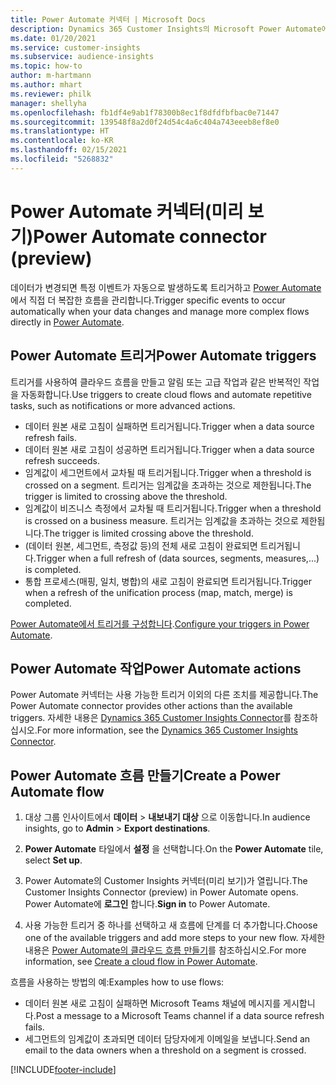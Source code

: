```yaml
---
title: Power Automate 커넥터 | Microsoft Docs
description: Dynamics 365 Customer Insights의 Microsoft Power Automate에서 흐름 만들기.
ms.date: 01/20/2021
ms.service: customer-insights
ms.subservice: audience-insights
ms.topic: how-to
author: m-hartmann
ms.author: mhart
ms.reviewer: philk
manager: shellyha
ms.openlocfilehash: fb1df4e9ab1f78300b8ec1f8dfdfbfbac0e71447
ms.sourcegitcommit: 139548f8a2d0f24d54c4a6c404a743eeeb8ef8e0
ms.translationtype: HT
ms.contentlocale: ko-KR
ms.lasthandoff: 02/15/2021
ms.locfileid: "5268832"
---
```

# <a name="power-automate-connector-preview"></a><span data-ttu-id="1c13a-103">Power Automate 커넥터(미리 보기)</span><span class="sxs-lookup"><span data-stu-id="1c13a-103">Power Automate connector (preview)</span></span>

<span data-ttu-id="1c13a-104">데이터가 변경되면 특정 이벤트가 자동으로 발생하도록 트리거하고 [Power Automate](https://flow.microsoft.com/)에서 직접 더 복잡한 흐름을 관리합니다.</span><span class="sxs-lookup"><span data-stu-id="1c13a-104">Trigger specific events to occur automatically when your data changes and manage more complex flows directly in [Power Automate](https://flow.microsoft.com/).</span></span>

## <a name="power-automate-triggers"></a><span data-ttu-id="1c13a-105">Power Automate 트리거</span><span class="sxs-lookup"><span data-stu-id="1c13a-105">Power Automate triggers</span></span>

<span data-ttu-id="1c13a-106">트리거를 사용하여 클라우드 흐름을 만들고 알림 또는 고급 작업과 같은 반복적인 작업을 자동화합니다.</span><span class="sxs-lookup"><span data-stu-id="1c13a-106">Use triggers to create cloud flows and automate repetitive tasks, such as notifications or more advanced actions.</span></span> 

- <span data-ttu-id="1c13a-107">데이터 원본 새로 고침이 실패하면 트리거됩니다.</span><span class="sxs-lookup"><span data-stu-id="1c13a-107">Trigger when a data source refresh fails.</span></span> 
- <span data-ttu-id="1c13a-108">데이터 원본 새로 고침이 성공하면 트리거됩니다.</span><span class="sxs-lookup"><span data-stu-id="1c13a-108">Trigger when a data source refresh succeeds.</span></span>
- <span data-ttu-id="1c13a-109">임계값이 세그먼트에서 교차될 때 트리거됩니다.</span><span class="sxs-lookup"><span data-stu-id="1c13a-109">Trigger when a threshold is crossed on a segment.</span></span> <span data-ttu-id="1c13a-110">트리거는 임계값을 초과하는 것으로 제한됩니다.</span><span class="sxs-lookup"><span data-stu-id="1c13a-110">The trigger is limited to crossing above the threshold.</span></span>
- <span data-ttu-id="1c13a-111">임계값이 비즈니스 측정에서 교차될 때 트리거됩니다.</span><span class="sxs-lookup"><span data-stu-id="1c13a-111">Trigger when a threshold is crossed on a business measure.</span></span> <span data-ttu-id="1c13a-112">트리거는 임계값을 초과하는 것으로 제한됩니다.</span><span class="sxs-lookup"><span data-stu-id="1c13a-112">The trigger is limited crossing above the threshold.</span></span>
- <span data-ttu-id="1c13a-113">(데이터 원본, 세그먼트, 측정값 등)의 전체 새로 고침이 완료되면 트리거됩니다.</span><span class="sxs-lookup"><span data-stu-id="1c13a-113">Trigger when a full refresh of (data sources, segments, measures,...) is completed.</span></span>
- <span data-ttu-id="1c13a-114">통합 프로세스(매핑, 일치, 병합)의 새로 고침이 완료되면 트리거됩니다.</span><span class="sxs-lookup"><span data-stu-id="1c13a-114">Trigger when a refresh of the unification process (map, match, merge) is completed.</span></span>

<span data-ttu-id="1c13a-115">[Power Automate에서 트리거를 구성합니다](https://flow.microsoft.com/connectors/shared_customerinsights/dynamics-365-customer-insights-connector/).</span><span class="sxs-lookup"><span data-stu-id="1c13a-115">[Configure your triggers in Power Automate](https://flow.microsoft.com/connectors/shared_customerinsights/dynamics-365-customer-insights-connector/).</span></span>

## <a name="power-automate-actions"></a><span data-ttu-id="1c13a-116">Power Automate 작업</span><span class="sxs-lookup"><span data-stu-id="1c13a-116">Power Automate actions</span></span>
<span data-ttu-id="1c13a-117">Power Automate 커넥터는 사용 가능한 트리거 이외의 다른 조치를 제공합니다.</span><span class="sxs-lookup"><span data-stu-id="1c13a-117">The Power Automate connector provides other actions than the available triggers.</span></span> <span data-ttu-id="1c13a-118">자세한 내용은 [Dynamics 365 Customer Insights Connector](https://docs.microsoft.com/connectors/customerinsights/)를 참조하십시오.</span><span class="sxs-lookup"><span data-stu-id="1c13a-118">For more information, see the [Dynamics 365 Customer Insights Connector](https://docs.microsoft.com/connectors/customerinsights/).</span></span>

## <a name="create-a-power-automate-flow"></a><span data-ttu-id="1c13a-119">Power Automate 흐름 만들기</span><span class="sxs-lookup"><span data-stu-id="1c13a-119">Create a Power Automate flow</span></span>

1. <span data-ttu-id="1c13a-120">대상 그룹 인사이트에서 **데이터** > **내보내기 대상** 으로 이동합니다.</span><span class="sxs-lookup"><span data-stu-id="1c13a-120">In audience insights, go to **Admin** > **Export destinations**.</span></span>

1. <span data-ttu-id="1c13a-121">**Power Automate** 타일에서 **설정** 을 선택합니다.</span><span class="sxs-lookup"><span data-stu-id="1c13a-121">On the **Power Automate** tile, select **Set up**.</span></span>

1. <span data-ttu-id="1c13a-122">Power Automate의 Customer Insights 커넥터(미리 보기)가 열립니다.</span><span class="sxs-lookup"><span data-stu-id="1c13a-122">The Customer Insights Connector (preview) in Power Automate opens.</span></span> <span data-ttu-id="1c13a-123">Power Automate에 **로그인** 합니다.</span><span class="sxs-lookup"><span data-stu-id="1c13a-123">**Sign in** to Power Automate.</span></span>

1. <span data-ttu-id="1c13a-124">사용 가능한 트리거 중 하나를 선택하고 새 흐름에 단계를 더 추가합니다.</span><span class="sxs-lookup"><span data-stu-id="1c13a-124">Choose one of the available triggers and add more steps to your new flow.</span></span> <span data-ttu-id="1c13a-125">자세한 내용은 [Power Automate의 클라우드 흐름 만들기](https://docs.microsoft.com/power-automate/get-started-logic-flow)를 참조하십시오.</span><span class="sxs-lookup"><span data-stu-id="1c13a-125">For more information, see [Create a cloud flow in Power Automate](https://docs.microsoft.com/power-automate/get-started-logic-flow).</span></span>

<span data-ttu-id="1c13a-126">흐름을 사용하는 방법의 예:</span><span class="sxs-lookup"><span data-stu-id="1c13a-126">Examples how to use flows:</span></span> 
- <span data-ttu-id="1c13a-127">데이터 원본 새로 고침이 실패하면 Microsoft Teams 채널에 메시지를 게시합니다.</span><span class="sxs-lookup"><span data-stu-id="1c13a-127">Post a message to a Microsoft Teams channel if a data source refresh fails.</span></span> 
- <span data-ttu-id="1c13a-128">세그먼트의 임계값이 초과되면 데이터 담당자에게 이메일을 보냅니다.</span><span class="sxs-lookup"><span data-stu-id="1c13a-128">Send an email to the data owners when a threshold on a segment is crossed.</span></span>



[!INCLUDE[footer-include](../includes/footer-banner.md)]